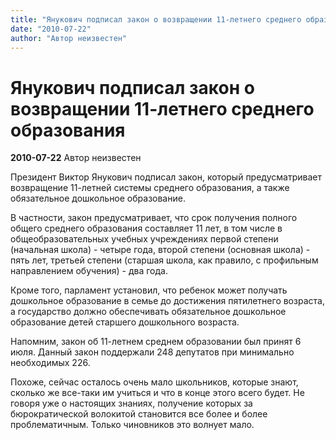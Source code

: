 ```yaml
---
title: "Янукович подписал закон о возвращении 11-летнего среднего образования"
date: "2010-07-22"
author: "Автор неизвестен"
---
```


# Янукович подписал закон о возвращении 11-летнего среднего образования

**2010-07-22** Автор неизвестен

Президент Виктор Янукович подписал закон, который предусматривает возвращение 11-летней системы среднего образования, а также обязательное дошкольное образование.

В частности, закон предусматривает, что срок получения полного общего среднего образования составляет 11 лет, в том числе в общеобразовательных учебных учреждениях первой степени (начальная школа) - четыре года, второй степени (основная школа) - пять лет, третьей степени (старшая школа, как правило, с профильным направлением обучения) - два года.

Кроме того, парламент установил, что ребенок может получать дошкольное образование в семье до достижения пятилетнего возраста, а государство должно обеспечивать обязательное дошкольное образование детей старшего дошкольного возраста.

Напомним, закон об 11-летнем среднем образовании был принят 6 июля. Данный закон поддержали 248 депутатов при минимально необходимых 226.

Похоже, сейчас осталось очень мало школьников, которые знают, сколько же все-таки им учиться и что в конце этого всего будет. Не говоря уже о настоящих знаниях, получение которых за бюрократической волокитой становится все более и более проблематичным. Только чиновников это волнует мало.